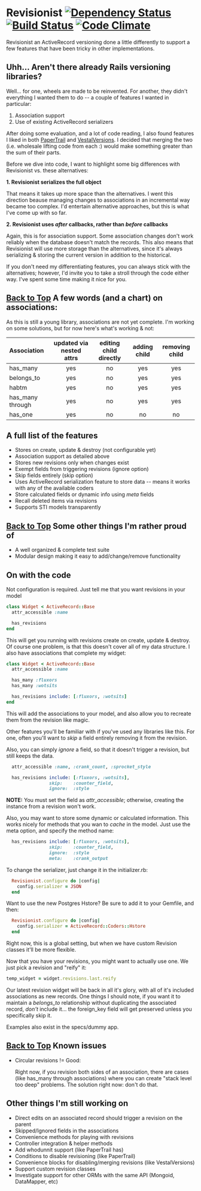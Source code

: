 Revisionist<a id="top"></a> [![Dependency Status](https://gemnasium.com/spiegela/revisionist.png)](https://gemnasium.com/spiegela/revisionist) [![Build Status](https://travis-ci.org/spiegela/revisionist.png?branch=master)](undefined) [![Code Climate](https://codeclimate.com/badge.png)](https://codeclimate.com/github/spiegela/revisionist)
===========

Revisionist an ActiveRecord versioning done a little differently to support a
few features that have been tricky in other implementations.

Uhh... Aren't there already Rails versioning libraries?
--------------------------------------------------------

Well... for one, wheels are made to be reinvented.  For another, they didn't
everything I wanted them to do -- a couple of features I wanted in  particular:
 1. Association support
 2. Use of existing ActiveRecord serializers

After doing some evaluation, and a lot of code reading, I also found
features I liked in both [PaperTrail](http://github.com/airblade/paper_trail/)
and [VestalVersions](http://github.com/laserlemon/vestal_versions). I decided
that merging the two (i.e. wholesale lifting code from each :) would make
something greater than the sum of their parts.

Before we dive into code, I want to highlight some big differences with
Revisionist vs. these alternatives:

 **1. Revisionist serializes the full object**

That means it takes up more space than the alternatives. I went this
direction beause managing changes to associations in an incremental way
became too complex.  I'd entertain alternative approaches, but this is what
I've come up with so far.

 **2. Revisionist uses _after_ callbacks, rather than _before_ callbacks**

Again, this is for association support. Some association changes don't work
reliably when the database doesn't match the records. This also means that
Revisionist will use more storage than the alternatives, since it's always
serializing & storing the current version in addition to the historical.

If you don't need my differentiating features, you can always stick with the
alternatives; however, I'd invite you to take a stroll through the code either
way. I've spent some time making it nice for you.

[Back to Top](#top)
A few words (and a chart) on associations:
------------------------------------------
As this is still a young library, associations are not yet complete.
I'm working on some solutions, but for now here's what's working & not:

| Association      | updated via nested attrs | editing child directly | adding child | removing child |
|:-----------------|:------------------------:|:----------------------:|:------------:|:--------------:|
| has_many         | yes                      | no                     | yes          | yes            |
| belongs_to       | yes                      | no                     | yes          | yes            |
| habtm            | yes                      | no                     | yes          | yes            |
| has_many through | yes                      | no                     | yes          | yes            |
| has_one          | yes                      | no                     | no           | no             |

A full list of the features
---------------------------
 * Stores on create, update & destroy (not configurable yet)
 * Association support as detailed above
 * Stores new revisions only when changes exist
 * Exempt fields from triggering revisions (ignore option)
 * Skip fields entirely (skip option)
 * Uses ActiveRecord serialization feature to store data -- means it works with
   any of the available coders
 * Store calculated fields or dynamic info using _meta_ fields
 * Recall deleted items via revisions
 * Supports STI models transparently

[Back to Top](#top)
Some other things I'm rather proud of
-------------------------------------
 * A well organized & complete test suite
 * Modular design making it easy to add/change/remove functionality

On with the code
----------------
Not configuration is required.  Just tell me that you want revisions in your model

```ruby
class Widget < ActiveRecord::Base
  attr_accessible :name

  has_revisions
end
```

This will get you running with revisions create on create, update & destroy. Of
course one problem, is that this doesn't cover all of my data structure.  I also
have associations that complete my widget:

```ruby
class Widget < ActiveRecord::Base
  attr_accessible :name

  has_many :fluxors
  has_many :wotsits

  has_revisions include: [:fluxors, :wotsits]
end
```

This will add the associations to your model, and also allow you to recreate them
from the revision like magic.

Other features you'll be familiar with if you've used any libraries like this. For
one, often you'll want to _skip_ a field entirely removing it from the revision.

Also, you can simply _ignore_ a field, so that it doesn't trigger a revision, but
still keeps the data.

```ruby
  attr_accessible :name, :crank_count, :sprocket_style

  has_revisions include: [:fluxors, :wotsits],
                skip:    :counter_field,
                ignore:  :style
```

**NOTE:** You must set the field as *attr_accessible*; otherwise, creating the
instance from a revision won't work.

Also, you may want to store some dynamic or calculated information.  This works
nicely for methods that you wan to _cache_ in the model.  Just use the meta option,
and specify the method name:

```ruby
  has_revisions include: [:fluxors, :wotsits],
                skip:    :counter_field,
                ignore:  :style
                meta:    :crank_output
```

To change the serializer, just change it in the initializer.rb:

```ruby
  Revisionist.configure do |config|
    config.serializer = JSON
  end
```

Want to use the new Postgres Hstore? Be sure to add it to your Gemfile, and then:

```ruby
  Revisionist.configure do |config|
    config.serializer = ActiveRecord::Coders::Hstore
  end
```

Right now, this is a global setting, but when we have custom Revision classes it'll
be more flexible.

Now that you have your revisions, you might want to actually use one. We just
pick a revision and "reify" it:

```ruby
temp_widget = widget.revisions.last.reify
```
Our latest revision widget will be back in all it's glory, with all of it's
included associations as new records. One things I should note, if you want it
to maintain a *belongs_to* relationship without duplicating the associated
record, *don't* include it... the foreign_key field will get preserved unless
you specifically skip it.

Examples also exist in the specs/dummy app.

[Back to Top](#top)
Known issues
------------
 * Circular revisions != Good:

    Right now, if you revision both sides of an association, there are cases
    (like has_many through associations) where you can create "stack level too
    deep" problems.  The solution right now:  don't do that.

Other things I'm still working on
--------------------------------------
 * Direct edits on an associated record should trigger a revision on the parent
 * Skipped/Ignored fields in the associations
 * Convenience methods for playing with revisions
 * Controller integration & helper methods
 * Add whodunnit support (like PaperTrail has)
 * Conditions to disable revisioning (like PaperTrail)
 * Convenience blocks for disabling/merging revisions (like VestalVersions)
 * Support custom revision classes
 * Investigate support for other ORMs with the same API (Mongoid, DataMapper, etc)
